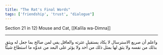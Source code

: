 ```yaml
---
title: "The Rat's Final Words"
tags: ['friendship', 'trust', "dialogue"]
---
```


 Section 21 in 12) Mouse and Cat, [[Kalīla wa-Dimna]]

---
واعلم أن صريع الاسترسال لا يكاد يستقيل عثرته والعاقل يفي لمن صالح بما جعل له ويثق بذلك من نفسه ولا يثق لها بمثل ذلك من أحد ولا يؤثر على البعد من عدوِّه ما استطاع شيئًا
